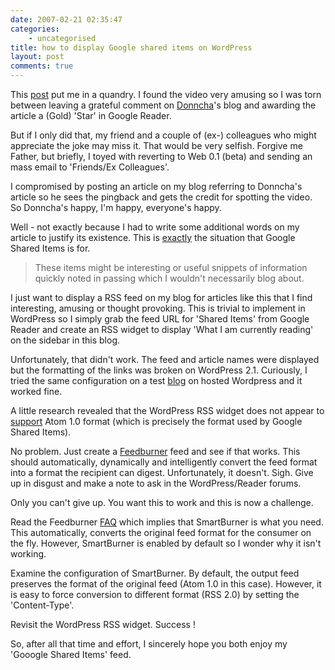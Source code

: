 ```yaml
---
date: 2007-02-21 02:35:47
categories:
    - uncategorised
title: how to display Google shared items on WordPress
layout: post
comments: true
---
```

This [post](http://ocaoimh.ie/2007/02/20/writing-perl-the-vista-way/)
put me in a quandry. I found the video very amusing so I was torn
between leaving a grateful comment on [Donncha](http://ocaoimh.ie/)'s
blog and awarding the article a (Gold) 'Star' in Google Reader.

But if I only did that, my friend and a couple of (ex-) colleagues who
might appreciate the joke may miss it. That would be very selfish.
Forgive me Father, but briefly, I toyed with reverting to Web 0.1 (beta)
and sending an mass email to 'Friends/Ex Colleagues'.

I compromised by posting an article on my blog referring to Donncha's
article so he sees the pingback and gets the credit for spotting the
video. So Donncha's happy, I'm happy, everyone's happy.

Well - not exactly because I had to write some additional words on my
article to justify its existence. This is
[exactly](http://www.nbrightside.com/blog/2007/02/18/resisting-the-lure-of-google-reader/)
the situation that Google Shared Items is for.
> These items might be interesting or useful snippets of information
> quickly noted in passing which I wouldn't necessarily blog about.

I just want to display a RSS feed on my blog for articles like this that
I find interesting, amusing or thought provoking.
This is trivial to implement in WordPress so I simply grab the feed URL
for 'Shared Items' from Google Reader and create an RSS widget to
display 'What I am currently reading' on the sidebar in this blog.

Unfortunately, that didn't work. The feed and article names were
displayed but the formatting of the links was broken on WordPress 2.1.
Curiously, I tried the same configuration on a test
[blog](http://nbrightside.wordpress.com/) on hosted Wordpress and it
worked fine.

A little research revealed that the WordPress RSS widget does not appear
to
[support](http://en.forums.wordpress.com/topic.php?id=1249&replies=11#post-6531)
Atom 1.0 format (which is precisely the format used by Google Shared
Items).

No problem. Just create a [Feedburner](http://www.feedburner.com) feed
and see if that works. This should automatically, dynamically and
intelligently convert the feed format into a format the recipient can
digest. Unfortunately, it doesn't. Sigh. Give up in disgust and make a
note to ask in the WordPress/Reader forums.

Only you can't give up. You want this to work and this is now a
challenge.

Read the Feedburner
[FAQ](http://forums.feedburner.com/viewforum.php?f=7&sid=6a8a899de22627714719f9a4565fe228)
which implies that SmartBurner is what you need. This automatically,
converts the original feed format for the consumer on the fly. However,
SmartBurner is enabled by default so I wonder why it isn't working.

Examine the configuration of SmartBurner. By default, the output feed
preserves the format of the original feed (Atom 1.0 in this case).
However, it is easy to force conversion to different format (RSS 2.0) by
setting the 'Content-Type'.

Revisit the WordPress RSS widget. Success !

So, after all that time and effort, I sincerely hope you both enjoy my
'Gooogle Shared Items' feed.
